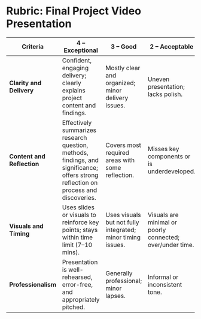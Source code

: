 # Rubric: Final Project Video Presentation

| Criteria | 4 – Exceptional | 3 – Good | 2 – Acceptable | 1 – Unacceptable |
|---------|------------------|----------|----------------|------------------|
| **Clarity and Delivery** | Confident, engaging delivery; clearly explains project content and findings. | Mostly clear and organized; minor delivery issues. | Uneven presentation; lacks polish. | Mumbled, rushed, or hard to follow. |
| **Content and Reflection** | Effectively summarizes research question, methods, findings, and significance; offers strong reflection on process and discoveries. | Covers most required areas with some reflection. | Misses key components or is underdeveloped. | Superficial or missing required elements. |
| **Visuals and Timing** | Uses slides or visuals to reinforce key points; stays within time limit (7–10 mins). | Uses visuals but not fully integrated; minor timing issues. | Visuals are minimal or poorly connected; over/under time. | No visuals or highly disorganized; timing not observed. |
| **Professionalism** | Presentation is well-rehearsed, error-free, and appropriately pitched. | Generally professional; minor lapses. | Informal or inconsistent tone. | Lacks preparation or polish. |